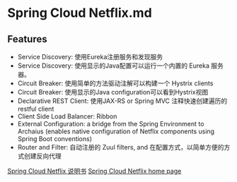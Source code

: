 # Spring Cloud Netflix.md

## Features

- Service Discovery: 使用Eureka注册服务和发现服务
- Service Discovery: 使用显示的Java配置可以运行一个内置的 Eureka 服务器。
- Circuit Breaker:  使用简单的方法驱动注解可以构建一个 Hystrix clients
- Circuit Breaker: 使用显示的Java configuration可以看到Hystrix视图
- Declarative REST Client: 使用JAX-RS or Spring MVC 注释快速创建遍历的 restful client
- Client Side Load Balancer: Ribbon
- External Configuration: a bridge from the Spring Environment to Archaius (enables native configuration of Netflix components using Spring Boot conventions)
- Router and Filter: 自动注册的 Zuul filters, and 在配置方式，以简单方便的方式创建反向代理

[Spring Cloud Netflix 说明书](http://cloud.spring.io/spring-cloud-static/spring-cloud-netflix/1.3.0.RELEASE/)
[Spring Cloud Netflix home page](http://cloud.spring.io/spring-cloud-netflix/)